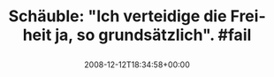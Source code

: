 ---
retweeted: false
source: <a href="http://twitter.com" rel="nofollow">Twitter Web Client</a>
entities:
  hashtags:
  - text: fail
    indices:
    - '62'
    - '67'
  symbols: []
  user_mentions: []
  urls: []
display_text_range:
- '0'
- '67'
favorite_count: '0'
id_str: '1053905256'
truncated: false
retweet_count: '0'
id: '1053905256'
created_at: Fri Dec 12 18:34:58 +0000 2008
favorited: false
full_text: 'Schäuble: "Ich verteidige die Freiheit ja, so grundsätzlich". #fail'
lang: de
tags:
- fail
- pesos/twitter
date: '2008-12-12T18:34:58+00:00'
src: https://twitter.com/bascht/status/1053905256
original_url: https://twitter.com/bascht/status/1053905256
type: twitter_tweet
text: 'Schäuble: "Ich verteidige die Freiheit ja, so grundsätzlich". #fail'
title: 'Schäuble: "Ich verteidige die Freiheit ja, so grundsätzlich". #fail

  '

---